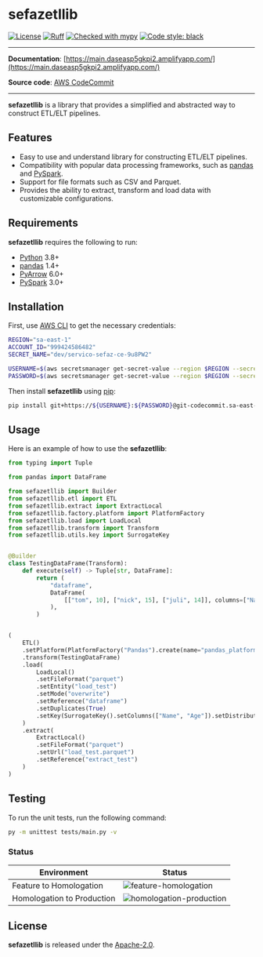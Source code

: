 # sefazetllib

[![License](https://img.shields.io/badge/License-Apache%202.0-blue.svg)](https://opensource.org/licenses/Apache-2.0)
[![Ruff](https://img.shields.io/endpoint?url=https://raw.githubusercontent.com/charliermarsh/ruff/main/assets/badge/v1.json)](https://github.com/charliermarsh/ruff)
[![Checked with mypy](https://www.mypy-lang.org/static/mypy_badge.svg)](https://mypy-lang.org/)
[![Code style: black](https://img.shields.io/badge/code%20style-black-000000.svg)](https://github.com/psf/black)

---

**Documentation**: [https://main.daseasp5gkpi2.amplifyapp.com/](https://main.daseasp5gkpi2.amplifyapp.com/)

**Source code**: [AWS CodeCommit](https://sa-east-1.console.aws.amazon.com/codesuite/codecommit/repositories/jobs-lib-sefaz-ce/browse?region=sa-east-1)

---

**sefazetllib** is a library that provides a simplified and abstracted way to construct ETL/ELT pipelines.

## Features

- Easy to use and understand library for constructing ETL/ELT pipelines.
- Compatibility with popular data processing frameworks, such as [pandas](https://pandas.pydata.org/) and [PySpark](https://spark.apache.org/).
- Support for file formats such as CSV and Parquet.
- Provides the ability to extract, transform and load data with customizable configurations.

## Requirements

**sefazetllib** requires the following to run:

- [Python](https://www.python.org/) 3.8+
- [pandas](https://pandas.pydata.org/) 1.4+
- [PyArrow](https://arrow.apache.org/) 6.0+
- [PySpark](https://spark.apache.org/) 3.0+

## Installation

First, use [AWS CLI](https://aws.amazon.com/cli/) to get the necessary credentials:

```bash
REGION="sa-east-1"
ACCOUNT_ID="999424586482"
SECRET_NAME="dev/servico-sefaz-ce-9u8PW2"

USERNAME=$(aws secretsmanager get-secret-value --region $REGION --secret-id arn:aws:secretsmanager:$REGION:$ACCOUNT_ID:secret:$SECRET_NAME | grep SecretString | cut -d '\' -f 4 | cut -d '"' -f 2 | cut -d ' ' -f 2)
PASSWORD=$(aws secretsmanager get-secret-value --region $REGION --secret-id arn:aws:secretsmanager:$REGION:$ACCOUNT_ID:secret:$SECRET_NAME | grep SecretString | cut -d '\' -f 8 | cut -d '"' -f 2 | cut -d ' ' -f 2)
```

Then install **sefazetllib** using [pip](https://pip.pypa.io/en/stable/):

```bash
pip install git+https://${USERNAME}:${PASSWORD}@git-codecommit.sa-east-1.amazonaws.com/v1/repos/jobs-lib-sefaz-ce.git
```

## Usage

Here is an example of how to use the **sefazetllib**:

```Python
from typing import Tuple

from pandas import DataFrame

from sefazetllib import Builder
from sefazetllib.etl import ETL
from sefazetllib.extract import ExtractLocal
from sefazetllib.factory.platform import PlatformFactory
from sefazetllib.load import LoadLocal
from sefazetllib.transform import Transform
from sefazetllib.utils.key import SurrogateKey


@Builder
class TestingDataFrame(Transform):
    def execute(self) -> Tuple[str, DataFrame]:
        return (
            "dataframe",
            DataFrame(
                [["tom", 10], ["nick", 15], ["juli", 14]], columns=["Name", "Age"]
            ),
        )


(
    ETL()
    .setPlatform(PlatformFactory("Pandas").create(name="pandas_platform"))
    .transform(TestingDataFrame)
    .load(
        LoadLocal()
        .setFileFormat("parquet")
        .setEntity("load_test")
        .setMode("overwrite")
        .setReference("dataframe")
        .setDuplicates(True)
        .setKey(SurrogateKey().setColumns(["Name", "Age"]).setDistribute(False))
    )
    .extract(
        ExtractLocal()
        .setFileFormat("parquet")
        .setUrl("load_test.parquet")
        .setReference("extract_test")
    )
)
```

## Testing

To run the unit tests, run the following command:

```bash
py -m unittest tests/main.py -v
```

### Status

| Environment      | Status                                                                                                                                                                                                                                                                                                                 |
|------------------|------------------------------------------------------------------------------------------------------------------------------------------------------------------------------------------------------------------------------------------------------------------------------------------------------------------------|
| Feature to Homologation    | ![feature-homologation](https://codebuild.sa-east-1.amazonaws.com/badges?uuid=eyJlbmNyeXB0ZWREYXRhIjoiYzRJb1JnV2FyS0UxZkVwMk5rNXpCNklFV3BBYVBEMWtLYnMvazVSWDA4WkQvK2twdXMrUmZ5bGRKdUFiU2tEUFF1dkxBRHYrVkdCMDRRNndzV3hKdG13PSIsIml2UGFyYW1ldGVyU3BlYyI6IlFBRmJaZkRpemtwbHVqT0MiLCJtYXRlcmlhbFNldFNlcmlhbCI6MX0%3D&branch=main)    |
| Homologation to Production | ![homologation-production](https://codebuild.sa-east-1.amazonaws.com/badges?uuid=eyJlbmNyeXB0ZWREYXRhIjoiekhWVXpwajRjVjg4TUg2d0RrUy9BOGhNYTFObTZBKzRTMTZscmtaTzdoTmVWTDdaR0xZbjMrOTZVT3ZqTU40eFFEYzJGZkFtUzNSRTl5b2x5ajZOMXlBPSIsIml2UGFyYW1ldGVyU3BlYyI6ImUxajQxOG50TkZkWHh2T2oiLCJtYXRlcmlhbFNldFNlcmlhbCI6MX0%3D&branch=main) |

## License

**sefazetllib** is released under the [Apache-2.0](/LICENSE).

